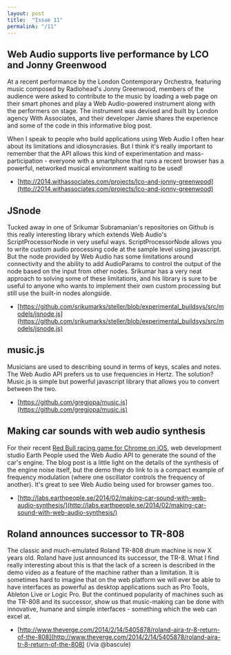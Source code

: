 ```yaml
---
layout: post
title:  "Issue 11"
permalink: "/11"
---
```


## Web Audio supports live performance by LCO and Jonny Greenwood ##

At a recent performance by the London Contemporary Orchestra,
featuring music composed by Radiohead's Jonny Greenwood, members of
the audience were asked to contribute to the music by loading a web
page on their smart phones and play a Web Audio-powered instrument
along with the performers on stage. The instrument was devised and
built by London agency With Associates, and their developer Jamie
shares the experience and some of the code in this informative blog
post.

When I speak to people who build applications using Web Audio I often
hear about its limitations and idiosyncrasies. But I think it's
really important to remember that the API allows this kind of
experimentation and mass-participation - everyone with a smartphone
that runs a recent browser has a powerful, networked musical
environment waiting to be used!

- [http://2014.withassociates.com/projects/lco-and-jonny-greenwood](http://2014.withassociates.com/projects/lco-and-jonny-greenwood)

## JSnode ##

Tucked away in one of Srikumar Subramanian's repositories on Github is
this really interesting library which extends Web Audio's
ScriptProcessorNode in very useful ways. ScriptProcessorNode allows
you to write custom audio processing code at the sample level using
javascript. But the node provided by Web Audio has some limitations
around connectivity and the ability to add AudioParams to control the
output of the node based on the input from other nodes. Srikumar has a
very neat approach to solving some of these limitations, and his
library is sure to be useful to anyone who wants to implement their
own custom processing but still use the built-in nodes alongside.

- [https://github.com/srikumarks/steller/blob/experimental_buildsys/src/models/jsnode.js](https://github.com/srikumarks/steller/blob/experimental_buildsys/src/models/jsnode.js)

## music.js ##

Musicians are used to describing sound in terms of keys, scales and
notes. The Web Audio API prefers us to use frequencies in Hertz. The
solution? Music.js is simple but powerful javascript library that
allows you to convert between the two.

- [https://github.com/gregjopa/music.js](https://github.com/gregjopa/music.js)

## Making car sounds with web audio synthesis ##

For their recent
[Red Bull racing game for Chrome on iOS](http://www.redbullracechallenge.se/),
web development studio Earth People used the Web Audio API to generate
the sound of the car's engine. The blog post is a little light on the
details of the synthesis of the engine noise itself, but the demo they
do link to is a compact example of frequency modulation (where one
oscillator controls the frequency of another). It's great to see Web
Audio being used for browser games too.

- [http://labs.earthpeople.se/2014/02/making-car-sound-with-web-audio-synthesis/](http://labs.earthpeople.se/2014/02/making-car-sound-with-web-audio-synthesis/)

## Roland announces successor to TR-808 ##

The classic and much-emulated Roland TR-808 drum machine is now X
years old. Roland have just announced its successor, the TR-8. What I
find really interesting about this is that the lack of a screen is
described in the demo video as a feature of the machine rather than a
limitation. It is sometimes hard to imagine that on the web platform
we will ever be able to have interfaces as powerful as desktop
applications such as Pro Tools, Ableton Live or Logic Pro. But the
continued popularity of machines such as the TR-808 and its successor,
show us that music-making can be done with innovative, humane and
simple interfaces - something which the web can excel at.

- [http://www.theverge.com/2014/2/14/5405878/roland-aira-tr-8-return-of-the-808](http://www.theverge.com/2014/2/14/5405878/roland-aira-tr-8-return-of-the-808) (/via @bascule)
